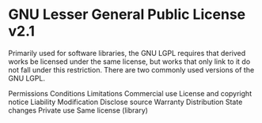 GNU Lesser General Public License v2.1
======================================

Primarily used for software libraries, the GNU LGPL requires that derived works be licensed under the same license, but
works that only link to it do not fall under this restriction. There are two commonly used versions of the GNU LGPL.

Permissions                      Conditions                                                    Limitations
Commercial use                   License and copyright notice                                  Liability
Modification                     Disclose source                                               Warranty
Distribution                     State changes
Private use                      Same license (library)
